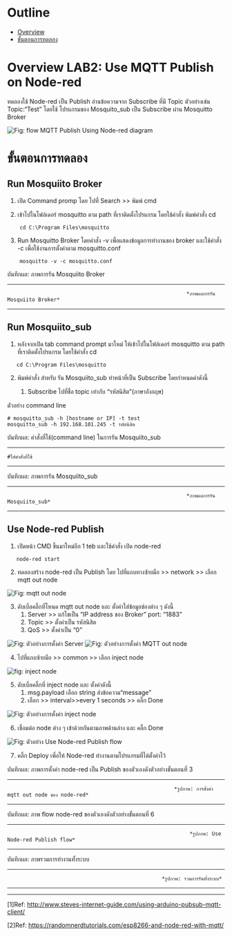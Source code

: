# Outline
- [Overview](https://github.com/Advance-Innovation-Centre-AIC/EE_Curriculum/blob/main/term2_65_EMB62_IoT/LAB02/LAB_2_Use_MQTT_Publish_Node-red.md#overview-lab2-use-mqtt-publish-on-node-red)
- [ขั้นตอนการทดลอง](https://github.com/Advance-Innovation-Centre-AIC/EE_Curriculum/blob/main/term2_65_EMB62_IoT/LAB02/LAB_2_Use_MQTT_Publish_Node-red.md#%E0%B8%82%E0%B8%B1%E0%B9%89%E0%B8%99%E0%B8%95%E0%B8%AD%E0%B8%99%E0%B8%81%E0%B8%B2%E0%B8%A3%E0%B8%97%E0%B8%94%E0%B8%A5%E0%B8%AD%E0%B8%87)

# **Overview LAB2: Use MQTT Publish on Node-red**

   ทดลองใช้ Node-red เป็น Publish อ่านข้อความจาก Subscribe ที่มี Topic ตัวอย่างเช่น  Topic:“Test” 
โดยใช้ โปรแกรมของ Mosquito_sub เป็น Subscribe ผ่าน Mosquitto Broker



![Fig: flow MQTT Publish Using Node-red diagram](https://paper-attachments.dropboxusercontent.com/s_DA7F9304F7FD16C94028EC84CCC3FE7AF8CB3BE2BB9AC49BF08A86122CCAFA23_1675590724219_file.png)



# **ขั้นตอนการทดลอง**

## **Run Mosquiito Broker**

1. เปิด Command promp โดย ไปที่ Search >> พิมพ์ cmd

2. เข้าไปในโฟล์เดอร์ mosquitto ตาม path ที่เราติดตั้งโปรแกรม โดยใช้คำสั่ง พิมพ์คำสั่ง cd 

```
    cd C:\Program Files\mosquitto
```

3. Run Mosquitto Broker โดยคำสั่ง -v เพื่อแสดงข้อมูลการทำงานของ broker และใช้คำสั่ง -c เพื่อใช้งานการตั้งค่าตาม mosquitto.conf 

```    
    mosquitto -v -c mosquitto.conf
```

บันทึกผล: ภาพการรัน Mosquiito Broker


----------



                                                              *ภาพผลการรัน Mosquiito Broker*




----------


## **Run  Mosquiito_sub**

1. หลังจากเปิด tab command prompt มาใหม่ ให้เข้าไปในโฟล์เดอร์ mosquitto ตาม path ที่เราติดตั้งโปรแกรม โดยใช้คำสั่ง cd 
  
```
   cd C:\Program Files\mosquitto
```

2. พิมพ์คำสั่ง สำหรับ รัน Mosquiito_sub ทำหน้าที่เป็น Subscribe โดยกำหนดค่าดังนี้ 
   
   1. Subscribe ไปที่ชื่อ topic เท่ากับ “รหัสนิสิต”(ภาษาอังกฤษ)

ตัวอย่าง command line

    # mosquitto_sub -h [hostname or IP] -t test
    mosquitto_sub -h 192.168.101.245 -t รหัสนิสิต

บันทึกผล: คำสั่งที่ใช้(command line) ในการรัน Mosquiito_sub

----------

    #ใส่คำสั่งที่ใช้

----------

บันทึกผล: ภาพการรัน Mosquiito_sub

----------


                                                              *ภาพผลการรัน Mosquiito_sub*

----------


## **Use Node-red Publish**
1. เปิดหน้า CMD ขึ้นมาใหม่อีก 1 teb และใช้คำสั่ง เปิด node-red 
   
```
   node-red start 
```

2. ทดลองสร้าง node-red เป็น Publish โดย ไปที่แถบทางซ้ายมือ >> network >> เลือก mqtt out node



![Fig: mqtt out node](https://paper-attachments.dropboxusercontent.com/s_DA7F9304F7FD16C94028EC84CCC3FE7AF8CB3BE2BB9AC49BF08A86122CCAFA23_1675414749610_file.png)



3. ดับเบิ้ลคลิ๊กที่โหนด mqtt out node และ ตั้งค่าใส่ข้อมูลช่องต่าง ๆ ดังนี้
    1. Server >> แก้ไขเป็น “IP address ของ Broker” port: “1883”
    2. Topic >> ตั้งค่าเป็น รหัสนิสิต
    3. QoS >> ตั้งค่าเป็น “0” 


![Fig: ตัวอย่างการตั้งค่า Server](https://paper-attachments.dropboxusercontent.com/s_DA7F9304F7FD16C94028EC84CCC3FE7AF8CB3BE2BB9AC49BF08A86122CCAFA23_1675414885865_image.png)
![Fig: ตัวอย่างการตั้งค่า MQTT out node](https://paper-attachments.dropboxusercontent.com/s_DA7F9304F7FD16C94028EC84CCC3FE7AF8CB3BE2BB9AC49BF08A86122CCAFA23_1675414930644_image.png)




4. ไปที่แถบซ้ายมือ >> common >> เลือก inject node


![fig:  inject node](https://paper-attachments.dropboxusercontent.com/s_DA7F9304F7FD16C94028EC84CCC3FE7AF8CB3BE2BB9AC49BF08A86122CCAFA23_1675415228287_Untitled.png)



5. ดับเบิ้ลคลิ๊กที่ inject node และ ตั้งค่าดังนี้
    1.  msg.payload เลือก string ส่งข้อความ“message” 
    2.  เลือก >> interval>>every 1 seconds >> คลิ๊ก Done



![Fig: ตัวอย่างการตั้งค่า inject node](https://paper-attachments.dropboxusercontent.com/s_DA7F9304F7FD16C94028EC84CCC3FE7AF8CB3BE2BB9AC49BF08A86122CCAFA23_1675415849061_Untitled.png)


6. เชื่อมต่อ node ต่าง ๆ เข้าด้วยกันตามภาพด้านล่าง และ คลิ๊ก Done


![Fig: ตัวอย่าง Use Node-red Publish flow](https://paper-attachments.dropboxusercontent.com/s_DA7F9304F7FD16C94028EC84CCC3FE7AF8CB3BE2BB9AC49BF08A86122CCAFA23_1675416155334_image.png)




7. คลิ๊ก Deploy เพื่อให้ Node-red ทำงานตามโปรแกรมที่ได้ตั้งค่าไว้


บันทึกผล: ภาพการตั้งค่า node-red เป็น Publish ของตัวเองดังตัวอย่างขั้นตอนที่ 3


----------


                                                          *รูปภาพ: การตั้งค่า mqtt out node ของ node-red* 


----------


บันทึกผล: ภาพ flow node-red  ของตัวเองดังตัวอย่างขั้นตอนที่ 6


----------


                                                               *รูปภาพ: Use Node-red Publish flow*



----------


บันทึกผล: ภาพรวมการทำงานทั้งระบบ

----------


                                                      *รูปภาพ: รวมการรันทั้งระบบ*




----------
----------

[1]Ref: http://www.steves-internet-guide.com/using-arduino-pubsub-mqtt-client/

[2]Ref: https://randomnerdtutorials.com/esp8266-and-node-red-with-mqtt/



